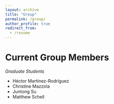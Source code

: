 ```yaml
---
layout: archive
title: "Group"
permalink: /group/
author_profile: true
redirect_from:
  - /resume
---
```


Current Group Members
====

*Graduate Students*

* Héctor Martínez-Rodríguez 
* Christine Mazzola
* Juntong Su
* Matthew Schell
